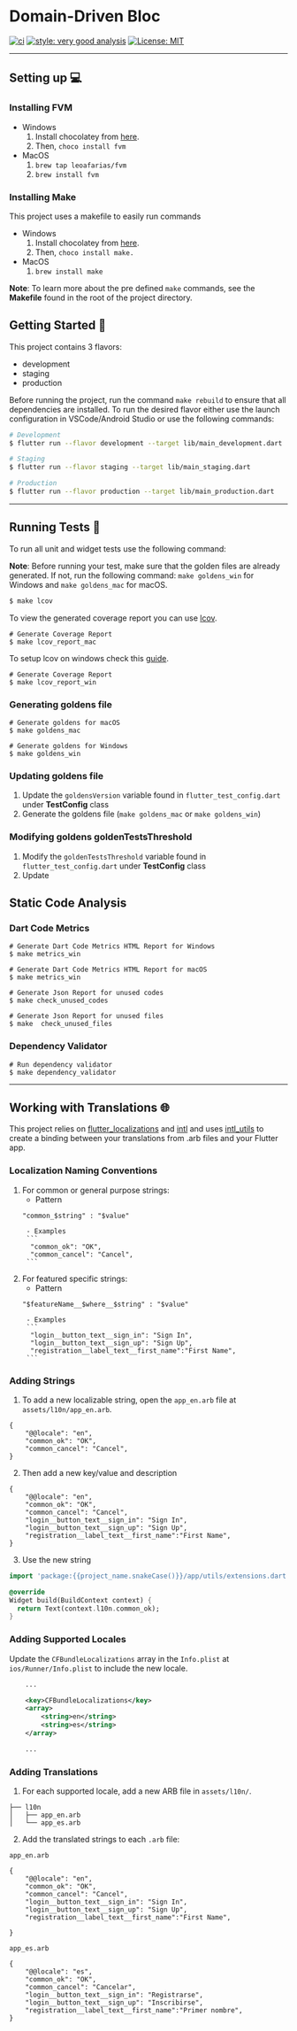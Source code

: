# Domain-Driven Bloc 

[![ci][ci_badge]][ci_badge_link]
[![style: very good analysis][very_good_analysis_badge]][very_good_analysis_link]
[![License: MIT][license_badge]][license_link]

---
## Setting up 💻

### Installing FVM
 - Windows 
    1. Install chocolatey from [here][chocolatey_link].
    2. Then, `choco install fvm`
 - MacOS
    1. `brew tap leoafarias/fvm`
    2. `brew install fvm`



### Installing Make
This project uses a makefile to easily run commands

  - Windows
    1. Install chocolatey from [here][chocolatey_link].
    2. Then, `choco install make.`
  - MacOS
    1. `brew install make`

**Note**: To learn more about the pre defined `make` commands, see the **Makefile** found in the  root of the project directory.

 
## Getting Started 🚀

This project contains 3 flavors:

- development
- staging
- production

Before running the project, run the command `make rebuild` to ensure that all dependencies are installed.
To run the desired flavor either use the launch configuration in VSCode/Android Studio or use the following commands:

```sh
# Development
$ flutter run --flavor development --target lib/main_development.dart

# Staging
$ flutter run --flavor staging --target lib/main_staging.dart

# Production
$ flutter run --flavor production --target lib/main_production.dart
```


---

## Running Tests 🧪

To run all unit and widget tests use the following command:

**Note**: Before running your test, make sure that the golden files are already generated. If not, run the following command: `make goldens_win` for Windows and `make goldens_mac` for macOS.

```sh
$ make lcov
```

To view the generated coverage report you can use [lcov](https://github.com/linux-test-project/lcov).

```Mac
# Generate Coverage Report
$ make lcov_report_mac
```

To setup lcov on windows check this [guide](https://fredgrott.medium.com/lcov-on-windows-7c58dda07080).

```Windows
# Generate Coverage Report
$ make lcov_report_win
```

### Generating goldens file
```Mac
# Generate goldens for macOS
$ make goldens_mac
```

```Windows
# Generate goldens for Windows
$ make goldens_win
```

### Updating goldens file
1. Update the `goldensVersion` variable found in `flutter_test_config.dart` under **TestConfig** class
2. Generate the goldens file (`make goldens_mac` or `make goldens_win`)

### Modifying goldens goldenTestsThreshold
1. Modify the `goldenTestsThreshold` variable found in `flutter_test_config.dart` under **TestConfig** class
2. Update 

## Static Code Analysis

### Dart Code Metrics
```Analyze
# Generate Dart Code Metrics HTML Report for Windows
$ make metrics_win

# Generate Dart Code Metrics HTML Report for macOS
$ make metrics_win
```

```Check unused files/codes
# Generate Json Report for unused codes
$ make check_unused_codes

# Generate Json Report for unused files
$ make  check_unused_files
```


### Dependency Validator
```Check unused dependencies
# Run dependency validator
$ make dependency_validator
```
---

## Working with Translations 🌐

This project relies on [flutter_localizations][flutter_localizations_link] and [intl][intl_link] and uses [intl_utils][intl_utils_link] to create a binding between your translations from .arb files and your Flutter app.


### Localization Naming Conventions
1. For common or general purpose strings: 
    - Pattern
    ```
    "common_$string" : "$value"
    ```
        - Examples
        ```
         "common_ok": "OK",
         "common_cancel": "Cancel",
        ```
2. For featured specific strings:
     - Pattern
    ```
    "$featureName__$where__$string" : "$value"
    ```
        - Examples
        ```
         "login__button_text__sign_in": "Sign In",
         "login__button_text__sign_up": "Sign Up",
         "registration__label_text__first_name":"First Name",
        ```
         
### Adding Strings

1. To add a new localizable string, open the `app_en.arb` file at `assets/l10n/app_en.arb`.

```arb
{
    "@@locale": "en",
    "common_ok": "OK",
    "common_cancel": "Cancel",
}
```

2. Then add a new key/value and description

```arb
{
    "@@locale": "en",
    "common_ok": "OK",
    "common_cancel": "Cancel",
    "login__button_text__sign_in": "Sign In",
    "login__button_text__sign_up": "Sign Up",
    "registration__label_text__first_name":"First Name",
}
```

3. Use the new string

```dart
import 'package:{{project_name.snakeCase()}}/app/utils/extensions.dart';

@override
Widget build(BuildContext context) {
  return Text(context.l10n.common_ok);
}
```

### Adding Supported Locales

Update the `CFBundleLocalizations` array in the `Info.plist` at `ios/Runner/Info.plist` to include the new locale.

```xml
    ...

    <key>CFBundleLocalizations</key>
	<array>
		<string>en</string>
		<string>es</string>
	</array>

    ...
```

### Adding Translations

1. For each supported locale, add a new ARB file in `assets/l10n/`.

```
├── l10n
│   ├── app_en.arb
│   └── app_es.arb
```

2. Add the translated strings to each `.arb` file:

`app_en.arb`

```arb
{
    "@@locale": "en",
    "common_ok": "OK",
    "common_cancel": "Cancel",
    "login__button_text__sign_in": "Sign In",
    "login__button_text__sign_up": "Sign Up",
    "registration__label_text__first_name":"First Name",
    
}
```

`app_es.arb`

```arb
{
    "@@locale": "es",
    "common_ok": "OK",
    "common_cancel": "Cancelar",
    "login__button_text__sign_in": "Registrarse",
    "login__button_text__sign_up": "Inscribirse",
    "registration__label_text__first_name":"Primer nombre",
}
```
[ci_badge]: https://github.com/VeryGoodOpenSource/very_good_coverage/workflows/ci/badge.svg
[ci_badge_link]: https://github.com/VeryGoodOpenSource/very_good_coverage/actions
[flutter_localizations_link]: https://api.flutter.dev/flutter/flutter_localizations/flutter_localizations-library.html
[intl_link]: https://pub.dev/packages/intl
[intl_utils_link]: https://pub.dev/packages/intl_utils
[license_badge]: https://img.shields.io/badge/license-MIT-blue.svg
[license_link]: https://opensource.org/licenses/MIT
[very_good_analysis_badge]: https://img.shields.io/badge/style-very_good_analysis-B22C89.svg
[very_good_analysis_link]: https://pub.dev/packages/very_good_analysis
[very_good_cli_link]: https://github.com/VeryGoodOpenSource/very_good_cli
[chocolatey_link]: https://chocolatey.org/install
